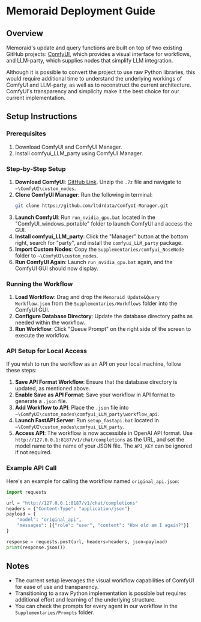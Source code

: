 # Memoraid Deployment Guide

## Overview

Memoraid's update and query functions are built on top of two existing GitHub projects: [ComfyUI](https://github.com/comfyanonymous/ComfyUI), which provides a visual interface for workflows, and LLM-party, which supplies nodes that simplify LLM integration.

Although it is possible to convert the project to use raw Python libraries, this would require additional time to understand the underlying workings of ComfyUI and LLM-party, as well as to reconstruct the current architecture. ComfyUI's transparency and simplicity make it the best choice for our current implementation.

## Setup Instructions

### Prerequisites
1. Download ComfyUI and ComfyUI Manager.
2. Install comfyui_LLM_party using ComfyUI Manager.

### Step-by-Step Setup
1. **Download ComfyUI**: [GitHub Link](https://github.com/comfyanonymous/ComfyUI). Unzip the `.7z` file and navigate to `~\ComfyUI\custom_nodes`.
2. **Clone ComfyUI Manager**: Run the following in terminal:
   ```sh
   git clone https://github.com/ltdrdata/ComfyUI-Manager.git
   ```
3. **Launch ComfyUI**: Run `run_nvidia_gpu.bat` located in the "ComfyUI_windows_portable" folder to launch ComfyUI and access the GUI.
4. **Install comfyui_LLM_party**: Click the "Manager" button at the bottom right, search for "party", and install the `comfyui_LLM_party` package.
5. **Import Custom Nodes**: Copy the `Supplementaries/comfyui_NoseNode` folder to `~\ComfyUI\custom_nodes`.
6. **Run ComfyUI Again**: Launch `run_nvidia_gpu.bat` again, and the ComfyUI GUI should now display.

### Running the Workflow
1. **Load Workflow**: Drag and drop the `Memoraid Update&Query Workflow.json` from the `Supplementaries/Workflows` folder into the ComfyUI GUI.
2. **Configure Database Directory**: Update the database directory paths as needed within the workflow.
3. **Run Workflow**: Click "Queue Prompt" on the right side of the screen to execute the workflow.

### API Setup for Local Access
If you wish to run the workflow as an API on your local machine, follow these steps:

1. **Save API Format Workflow**: Ensure that the database directory is updated, as mentioned above.
2. **Enable Save as API Format**: Save your workflow in API format to generate a `.json` file.
3. **Add Workflow to API**: Place the `.json` file into `~\ComfyUI\custom_nodes\comfyui_LLM_party\workflow_api`.
4. **Launch FastAPI Server**: Run `setup_fastapi.bat` located in `~\ComfyUI\custom_nodes\comfyui_LLM_party`.
5. **Access API**: The workflow is now accessible in OpenAI API format. Use `http://127.0.0.1:8187/v1/chat/completions` as the URL, and set the model name to the name of your JSON file. The `API_KEY` can be ignored if not required.

### Example API Call
Here's an example for calling the workflow named `original_api.json`:
```python
import requests

url = "http://127.0.0.1:8187/v1/chat/completions"
headers = {"Content-Type": "application/json"}
payload = {
    "model": "original_api",
    "messages": [{"role": "user", "content": "How old am I again?"}]
}

response = requests.post(url, headers=headers, json=payload)
print(response.json())
```

## Notes
- The current setup leverages the visual workflow capabilities of ComfyUI for ease of use and transparency.
- Transitioning to a raw Python implementation is possible but requires additional effort and learning of the underlying structure.
- You can check the prompts for every agent in our workflow in the `Supplementaries/Prompts` folder.
